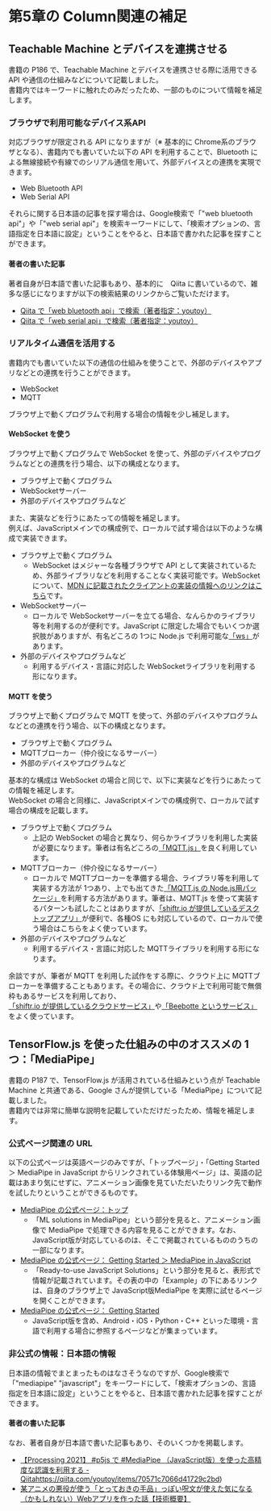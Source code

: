 # 第5章の Column関連の補足
## Teachable Machine とデバイスを連携させる
書籍の P186 で、Teachable Machine とデバイスを連携させる際に活用できる API や通信の仕組みなどについて記載しました。  
書籍内ではキーワードに触れたのみだったため、一部のものについて情報を補足します。

### ブラウザで利用可能なデバイス系API
対応ブラウザが限定される API になりますが（※ 基本的に Chrome系のブラウザとなる）、書籍内でも書いていた以下の API を利用することで、Bluetooth による無線接続や有線でのシリアル通信を用いて、外部デバイスとの連携を実現できます。

- Web Bluetooth API
- Web Serial API

それらに関する日本語の記事を探す場合は、Google検索で「"web bluetooth api"」や「"web serial api"」を検索キーワードにして、「検索オプションの、言語指定を日本語に設定」ということをやると、日本語で書かれた記事を探すことができます。

#### 著者の書いた記事
著者自身が日本語で書いた記事もあり、基本的に　Qiita に書いているので、雑多な感じになりますが以下の検索結果のリンクからご覧いただけます。

- [Qiita で「web bluetooth api」で検索（著者指定：youtoy）](https://qiita.com/search?sort=&q=web+bluetooth+api+user%3Ayoutoy)
- [Qiita で「web serial api」で検索（著者指定：youtoy）](https://qiita.com/search?q=web+serial+api+user%3Ayoutoy)

### リアルタイム通信を活用する
書籍内でも書いていた以下の通信の仕組みを使うことで、外部のデバイスやアプリなどとの連携を行うことができます。

- WebSocket
- MQTT

ブラウザ上で動くプログラムで利用する場合の情報を少し補足します。

#### WebSocket を使う
ブラウザ上で動くプログラムで WebSocket を使って、外部のデバイスやプログラムなどとの連携を行う場合、以下の構成となります。

- ブラウザ上で動くプログラム
- WebSocketサーバー
- 外部のデバイスやプログラムなど

また、実装などを行うにあたっての情報を補足します。  
例えば、JavaScriptメインでの構成例で、ローカルで試す場合は以下のような構成で実装できます。

- ブラウザ上で動くプログラム
   - WebSocket はメジャーな各種ブラウザで API として実装されているため、外部ライブラリなどを利用することなく実装可能です。WebSocket について、[MDN に記載されたクライアントの実装の情報へのリンクはこちら](https://developer.mozilla.org/ja/docs/Web/API/WebSockets_API/Writing_WebSocket_client_applications)です。
- WebSocketサーバー
   - ローカルで WebSocketサーバーを立てる場合、なんらかのライブラリ等を利用するのが便利です。JavaScript に限定した場合でもいくつか選択肢がありますが、有名どころの 1つに Node.js で利用可能な[「ws」](https://github.com/websockets/ws)があります。
- 外部のデバイスやプログラムなど
   - 利用するデバイス・言語に対応した WebSocketライブラリを利用する形になります。

#### MQTT を使う
ブラウザ上で動くプログラムで MQTT を使って、外部のデバイスやプログラムなどとの連携を行う場合、以下の構成となります。

- ブラウザ上で動くプログラム
- MQTTブローカー（仲介役になるサーバー）
- 外部のデバイスやプログラムなど

基本的な構成は WebSocket の場合と同じで、以下に実装などを行うにあたっての情報を補足します。  
WebSocket の場合と同様に、JavaScriptメインでの構成例で、ローカルで試す場合の構成を記載します。

- ブラウザ上で動くプログラム
   - 上記の WebSocket の場合と異なり、何らかライブラリを利用した実装が必要になります。筆者は有名どころの[「MQTT.js」](https://github.com/mqttjs/MQTT.js)を良く利用しています。
- MQTTブローカー（仲介役になるサーバー）
   - ローカルで MQTTブローカーを準備する場合、ライブラリ等を利用して実装する方法が 1つあり、上でも出てきた[「MQTT.js の Node.js用パッケージ」](https://www.npmjs.com/package/mqtt)を利用する方法があります。筆者は、MQTT.js を使って実装するパターンも試したことはありますが、[「shiftr.io が提供しているデスクトップアプリ」](https://www.shiftr.io/desktop)が便利で、各種OS にも対応しているので、ローカルで使う場合はこちらをよく使っています。
- 外部のデバイスやプログラムなど
   - 利用するデバイス・言語に対応した MQTTライブラリを利用する形になります。

余談ですが、筆者が MQTT を利用した試作をする際に、クラウド上に MQTTブローカーを準備することもあります。その場合に、クラウド上で利用可能で無償枠もあるサービスを利用しており、[「shiftr.io が提供しているクラウドサービス」](https://www.shiftr.io/cloud)や[「Beebotte というサービス」](https://beebotte.com/)をよく使っています。

## TensorFlow.js を使った仕組みの中のオススメの 1つ：「MediaPipe」
書籍の P187 で、TensorFlow.js が活用されている仕組みという点が Teachable Machine と共通である、Google さんが提供している「MediaPipe」について記載しました。  
書籍内では非常に簡単な説明を記載していただけだったため、情報を補足します。

### 公式ページ関連の URL
以下の公式ページは英語ページのみですが、「トップページ」・「Getting Started ＞ MediaPipe in JavaScript からリンクされている体験用ページ」は、英語の記載はあまり気にせずに、アニメーション画像を見ていただいたりリンク先で動作を試したりということができるものです。

- [MediaPipe の公式ページ：トップ](https://google.github.io/mediapipe/)
   - 「ML solutions in MediaPipe」という部分を見ると、アニメーション画像で MediaPipe で処理できる内容を見ることができます。なお、JavaScript版が対応しているのは、そこで掲載されているもののうちの一部になります。
- [MediaPipe の公式ページ： Getting Started ＞ MediaPipe in JavaScript](https://google.github.io/mediapipe/getting_started/javascript.html)
   - 「Ready-to-use JavaScript Solutions」という部分を見ると、表形式で情報が記載されています。その表の中の「Example」の下にあるリンクは、自身のブラウザ上で JavaScript版MediaPipe を実際に試せるページを開くことができます。
- [MediaPipe の公式ページ： Getting Started](https://google.github.io/mediapipe/getting_started/getting_started.html)
   - JavaScript版を含め、Android・iOS・Python・C++ といった環境・言語で利用する場合に参照するページなどが集まっています。

### 非公式の情報：日本語の情報
日本語の情報でまとまったものはなさそうなのですが、Google検索で「"mediapipe" "javascript"」をキーワードにして、「検索オプションの、言語指定を日本語に設定」ということをやると、日本語で書かれた記事を探すことができます。

#### 著者の書いた記事
なお、著者自身が日本語で書いた記事もあり、そのいくつかを掲載します。

- [【Processing 2021】 #p5js で #MediaPipe （JavaScript版）を使った高精度な認識を利用する - Qiita](
　)https://qiita.com/youtoy/items/70571c7066d41729c2bd)
- [某アニメの悪役が使う「とっておきの手品」っぽい呪文が使えた気になる（かもしれない）Webアプリを作った話【技術概要】](https://zenn.dev/youtoy/articles/8900adadd996caf643a5)
